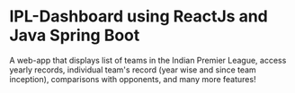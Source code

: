 # IPL-Dashboard using ReactJs and Java Spring Boot
A web-app that displays list of teams in the Indian Premier League, access yearly records, individual team's record (year wise and since team inception), comparisons with opponents, and many more features!
